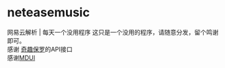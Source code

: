 # neteasemusic
网易云解析 | 每天一个没用程序
这只是一个没用的程序，请随意分发，留个鸣谢即可。  
感谢
[奇趣保罗](https://paugram.com/)的API接口  
感谢[MDUI](https://mdui.org)
